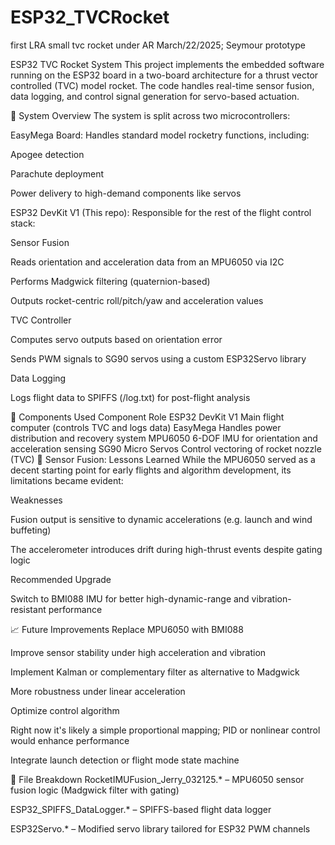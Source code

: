 # ESP32_TVCRocket
 first LRA small tvc rocket under AR March/22/2025; Seymour prototype

ESP32 TVC Rocket System
This project implements the embedded software running on the ESP32 board in a two-board architecture for a thrust vector controlled (TVC) model rocket. The code handles real-time sensor fusion, data logging, and control signal generation for servo-based actuation.

🚀 System Overview
The system is split across two microcontrollers:

EasyMega Board:
Handles standard model rocketry functions, including:

Apogee detection

Parachute deployment

Power delivery to high-demand components like servos

ESP32 DevKit V1 (This repo):
Responsible for the rest of the flight control stack:

Sensor Fusion

Reads orientation and acceleration data from an MPU6050 via I2C

Performs Madgwick filtering (quaternion-based)

Outputs rocket-centric roll/pitch/yaw and acceleration values

TVC Controller

Computes servo outputs based on orientation error

Sends PWM signals to SG90 servos using a custom ESP32Servo library

Data Logging

Logs flight data to SPIFFS (/log.txt) for post-flight analysis

🔧 Components Used
Component	Role
ESP32 DevKit V1	Main flight computer (controls TVC and logs data)
EasyMega	Handles power distribution and recovery system
MPU6050	6-DOF IMU for orientation and acceleration sensing
SG90 Micro Servos	Control vectoring of rocket nozzle (TVC)
🧠 Sensor Fusion: Lessons Learned
While the MPU6050 served as a decent starting point for early flights and algorithm development, its limitations became evident:

Weaknesses

Fusion output is sensitive to dynamic accelerations (e.g. launch and wind buffeting)

The accelerometer introduces drift during high-thrust events despite gating logic

Recommended Upgrade

Switch to BMI088 IMU for better high-dynamic-range and vibration-resistant performance

📈 Future Improvements
Replace MPU6050 with BMI088

Improve sensor stability under high acceleration and vibration

Implement Kalman or complementary filter as alternative to Madgwick

More robustness under linear acceleration

Optimize control algorithm

Right now it's likely a simple proportional mapping; PID or nonlinear control would enhance performance

Integrate launch detection or flight mode state machine

📁 File Breakdown
RocketIMUFusion_Jerry_032125.* – MPU6050 sensor fusion logic (Madgwick filter with gating)

ESP32_SPIFFS_DataLogger.* – SPIFFS-based flight data logger

ESP32Servo.* – Modified servo library tailored for ESP32 PWM channels
